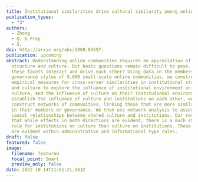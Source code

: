 ```yaml
---
title: Institutional similarities drive cultural similarity among online communities.
publication_types:
  - "3"
authors:
  - Zhong
  - Q. & Frey
  - S.
doi: http://arxiv.org/abs/2009.04597.
publication: upcoming
abstract: Understanding online communities requires an appreciation of both
  structure and culture. But basic questions remain difficult to pose. How do
  these facets interact and drive each other? Using data on the membership and
  governance styles of 5,000 small-scale online communities, we construct
  empirical measures for cross-server similarities in institutional structure
  and culture to explore the influence of institutional environment on their
  culture, and the influence of culture on their institutional environment. To
  establish the influence of culture and institutions on each other, we
  construct networks of communities, linking those that are more similar either
  in their members or governance. We then use network analysis to assess the
  causal relationships between shared culture and institutions. Our result shows
  that while effects in both directions are evident, there is a much stronger
  role for institutions on culture than culture on institutions. These processes
  are evident within administrative and informational type rules.
draft: false
featured: false
image:
  filename: featured
  focal_point: Smart
  preview_only: false
date: 2022-10-14T21:51:21.363Z
---
```


